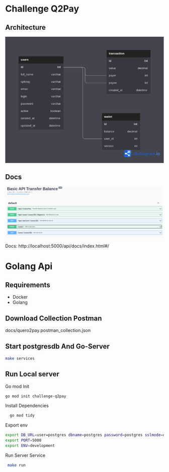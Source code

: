 # Challenge Q2Pay

## Architecture

![img](docs/img/dbdiagram.png)


## Docs
![img](docs/img/openapi.png)

Docs: http://localhost:5000/api/docs/index.html#/

# Golang Api

## Requirements
- Docker
- Golang

## Download Collection Postman
docs/quero2pay.postman_collection.json

## Start postgresdb And Go-Server
```bash
make services
```

## Run Local server

Go mod Init

```bash
go mod init challenge-q2pay
```

Install Dependencies

```bash
  go mod tidy
```
Export env
```bash
export DB_URL=user=postgres dbname=postgres password=postgres sslmode=disable
export PORT=5000
export ENV=development
```

Run Server Service

```bash
 make run
```
